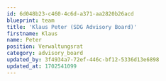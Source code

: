 ```yaml
---
id: 6d048b23-c460-4c6d-a371-aa2820b26acd
blueprint: team
title: 'Klaus Peter (SDG Advisory Board)'
firstname: Klaus
name: Peter
position: Verwaltungsrat
category: advisory_board
updated_by: 3f4934a7-72ef-446c-bf12-5336d13e6898
updated_at: 1702541099
---
```

